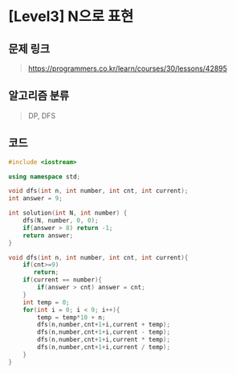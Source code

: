 # [Level3] N으로 표현
## 문제 링크
> https://programmers.co.kr/learn/courses/30/lessons/42895
## 알고리즘 분류
> DP, DFS

## 코드

```c++
#include <iostream>

using namespace std;

void dfs(int n, int number, int cnt, int current);
int answer = 9;

int solution(int N, int number) {
    dfs(N, number, 0, 0);
    if(answer > 8) return -1;
    return answer;
}

void dfs(int n, int number, int cnt, int current){
    if(cnt>=9)
       return;
    if(current == number){
        if(answer > cnt) answer = cnt;
    }      
    int temp = 0;
    for(int i = 0; i < 9; i++){
        temp = temp*10 + n;
        dfs(n,number,cnt+1+i,current + temp);
        dfs(n,number,cnt+1+i,current - temp);
        dfs(n,number,cnt+1+i,current * temp);
        dfs(n,number,cnt+1+i,current / temp);
    }
}
```

